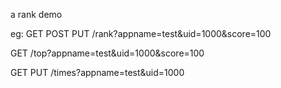 a rank demo

eg:
GET POST PUT 
/rank?appname=test&uid=1000&score=100

GET
/top?appname=test&uid=1000&score=100

GET PUT
/times?appname=test&uid=1000